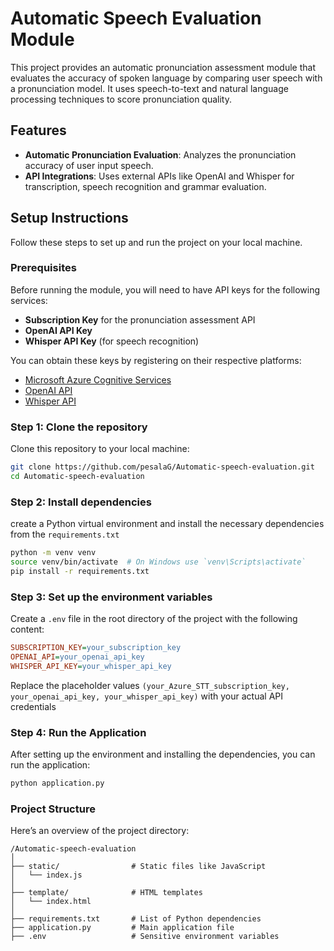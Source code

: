# Automatic Speech Evaluation Module

This project provides an automatic pronunciation assessment module that evaluates the accuracy of spoken language by comparing user speech with a pronunciation model. It uses speech-to-text and natural language processing techniques to score pronunciation quality.

## Features

- **Automatic Pronunciation Evaluation**: Analyzes the pronunciation accuracy of user input speech.
- **API Integrations**: Uses external APIs like OpenAI and Whisper for transcription, speech recognition and grammar evaluation.

## Setup Instructions

Follow these steps to set up and run the project on your local machine.

### Prerequisites

Before running the module, you will need to have API keys for the following services:

- **Subscription Key** for the pronunciation assessment API
- **OpenAI API Key**
- **Whisper API Key** (for speech recognition)

You can obtain these keys by registering on their respective platforms:

- [Microsoft Azure Cognitive Services](https://azure.microsoft.com/en-us/services/cognitive-services/)
- [OpenAI API](https://platform.openai.com/)
- [Whisper API](https://github.com/openai/whisper)

### Step 1: Clone the repository

Clone this repository to your local machine:

```bash
git clone https://github.com/pesalaG/Automatic-speech-evaluation.git
cd Automatic-speech-evaluation
```

### Step 2: Install dependencies

create a Python virtual environment and install the necessary dependencies from the ```requirements.txt ```

```bash
python -m venv venv
source venv/bin/activate  # On Windows use `venv\Scripts\activate`
pip install -r requirements.txt
```

### Step 3: Set up the environment variables

Create a ```.env``` file in the root directory of the project with the following content:

```ini
SUBSCRIPTION_KEY=your_subscription_key
OPENAI_API=your_openai_api_key
WHISPER_API_KEY=your_whisper_api_key

```

Replace the placeholder values ```(your_Azure_STT_subscription_key, your_openai_api_key, your_whisper_api_key)``` with your actual API credentials

### Step 4: Run the Application

After setting up the environment and installing the dependencies, you can run the application:

```bash
python application.py
```

### Project Structure
Here’s an overview of the project directory:

```
/Automatic-speech-evaluation
│
├── static/                # Static files like JavaScript
│   └── index.js
│
├── template/              # HTML templates
│   └── index.html
│
├── requirements.txt       # List of Python dependencies
├── application.py         # Main application file
├── .env                   # Sensitive environment variables

```








